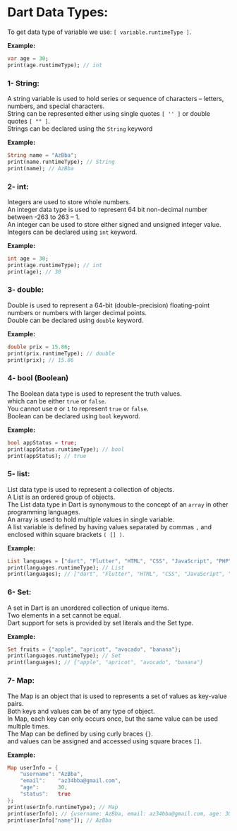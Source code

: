 # Dart Data Types:

To get data type of variable we use: `[ variable.runtimeType ]`. 

**Example:**

```dart
var age = 30;
print(age.runtimeType); // int
```

### 1- String:

A string variable is used to hold series or sequence of characters – letters, numbers, and special characters.  
String can be represented either using single quotes `[ '' ]` or double quotes `[ "" ]`.  
Strings can be declared using the `String` keyword  

**Example:**

```dart
String name = "AzBba";
print(name.runtimeType); // String
print(name); // AzBba
```

### 2- int:

Integers are used to store whole numbers.  
An integer data type is used to represent 64 bit non-decimal number between -263 to 263 – 1.  
An integer can be used to store either signed and unsigned integer value.  
Integers can be declared using `int` keyword.  

**Example:**

```dart
int age = 30;
print(age.runtimeType); // int
print(age); // 30
```

### 3- double:

Double is used to represent a 64-bit (double-precision) floating-point numbers or numbers with larger decimal points.  
Double can be declared using `double` keyword.  

**Example:**

```dart
double prix = 15.86;
print(prix.runtimeType); // double
print(prix); // 15.86
```

### 4- bool (Boolean)

The Boolean data type is used to represent the truth values.  
which can be either `true` or `false`.  
You cannot use `0` or `1` to represent `true` or `false`.  
Boolean can be declared using `bool` keyword. 

**Example:** 

```dart
bool appStatus = true;
print(appStatus.runtimeType); // bool
print(appStatus); // true
```

### 5- list:

List data type is used to represent a collection of objects.  
A List is an ordered group of objects.  
The List data type in Dart is synonymous to the concept of an `array` in other programming languages.  
An array is used to hold multiple values in single variable.  
A list variable is defined by having values separated by commas `,` and enclosed within square brackets `( [] )`.  

**Example:** 

```dart
List languages = ["dart", "Flutter", "HTML", "CSS", "JavaScript", "PHP", "MySQL"];
print(languages.runtimeType); // List
print(languages); // ["dart", "Flutter", "HTML", "CSS", "JavaScript", "PHP", "MySQL"]
```

### 6- Set:

A set in Dart is an unordered collection of unique items.  
Two elements in a set cannot be equal.  
Dart support for sets is provided by set literals and the Set type.  

**Example:** 

```dart
Set fruits = {"apple", "apricot", "avocado", "banana"};
print(languages.runtimeType); // Set
print(languages); // {"apple", "apricot", "avocado", "banana"}
```

### 7- Map:

The Map is an object that is used to represents a set of values as key-value pairs.  
Both keys and values can be of any type of object.  
In Map, each key can only occurs once, but the same value can be used multiple times.  
The Map can be defined by using curly braces `{}`.  
and values can be assigned and accessed using square braces `[]`.  

**Example:** 
```dart
Map userInfo = {
    "username": "AzBba",
    "email":    "az34bba@gmail.com",
    "age":      30,
    "status":   true
};
print(userInfo.runtimeType); // Map
print(userInfo); // {username: AzBba, email: az34bba@gmail.com, age: 30, status: true}
print(userInfo["name"]); // AzBba
```